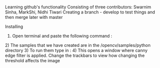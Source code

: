Learning github's functionality
Consisting of three contributors: Swarnim Sinha, MarkShi, Nidhi Tiwari
Creating a branch - develop to test things and then merge later with master

Installing
1) Open terminal and paste the following command :
<sudo apt-get install libopencv-dev python-opencv>
2) The samples that we have created are in the /opencv/samples/python directory
3) To run them type in : 
<python canny.py>
4) This opens a window where canny edge filter is applied. Change the trackbars to view how changing the threshold affects the image